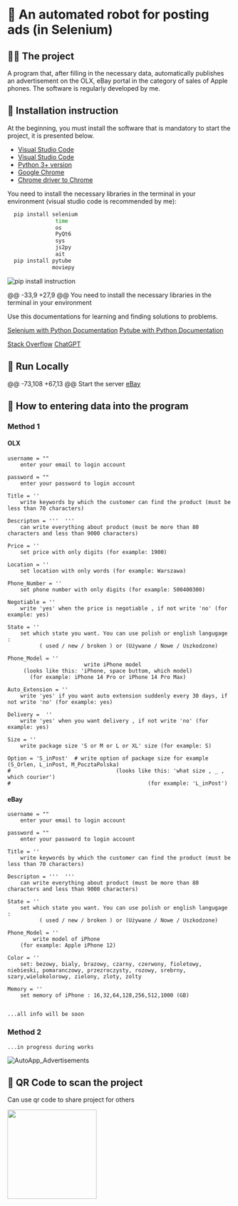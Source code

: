 # 🐍 An automated robot for posting ads (in Selenium) 

## 👨‍💻 The project 
A program that, after filling in the necessary data, automatically publishes an advertisement on the OLX, eBay portal in the category of sales of Apple phones. The software is regularly developed by me.

## 💬 Installation instruction 
At the beginning, you must install the software that is mandatory to start the project, it is presented below.
 - [Visual Studio Code](https://code.visualstudio.com/docs/setup/windows)
 - [Visual Studio Code](https://code.visualstudio.com/docs/setup/windows)   
 - [Python 3+ version](https://realpython.com/installing-python/#how-to-install-python-on-windows)
 - [Google Chrome](https://www.google.com/intl/pl_pl/chrome/) 
 - [Chrome driver to Chrome](https://chromedriver.chromium.org/getting-started)


You need to install the necessary libraries in the terminal in your environment (visual studio code is recommended by me):

```bash
  pip install selenium
               time
               os 
               PyQt6
               sys
               js2py
               ait
  pip install pytube
              moviepy
```
![pip install instruction](https://user-images.githubusercontent.com/82182989/226630656-e2937091-8d83-48ff-9c6e-094fed5b6491.jpg)

@@ -33,9 +27,9 @@ You need to install the necessary libraries in the terminal in your environment

Use this documentations for learning and finding solutions to problems.

[Selenium with Python Documentation](https://selenium-python.readthedocs.io/)
[Pytube with Python Documentation](https://pytube.io/en/latest/)

[Stack Overflow](https://stackoverflow.com/)
[ChatGPT](https://openai.com/blog/chatgpt)


## 🔗 Run Locally
@@ -73,108 +67,13 @@ Start the server
[eBay](https://github.com/piotek8/Python_projects/blob/main/Automation_Bot/eBay_automation_login_py.py)


## 📁 How to entering data into the program
### Method 1
#### OLX

    username = ""
        enter your email to login account

    password = ""
        enter your password to login account

    Title = ''
        write keywords by which the customer can find the product (must be less than 70 characters)

    Descripton = '''  '''
        can write everything about product (must be more than 80 characters and less than 9000 characters)

    Price = '' 
        set price with only digits (for example: 1900)

    Location = '' 
        set location with only words (for example: Warszawa)

    Phone_Number = '' 
        set phone number with only digits (for example: 500400300)

    Negotiable = ''  
        write 'yes' when the price is negotiable , if not write 'no' (for example: yes)

    State = ''   
        set which state you want. You can use polish or english langugage : 
              ( used / new / broken ) or (Używane / Nowe / Uszkodzone)

    Phone_Model = ''                      
                            write iPhone model 
         (looks like this: 'iPhone, space buttom, which model) 
           (for example: iPhone 14 Pro or iPhone 14 Pro Max)

    Auto_Extension = ''  
        write 'yes' if you want auto extension suddenly every 30 days, if not write 'no' (for example: yes)

    Delivery =  '' 
        write 'yes' when you want delivery , if not write 'no' (for example: yes)

    Size = ''  
        write package size 'S or M or L or XL' size (for example: S)

    Option = 'S_inPost'  # write option of package size for example (S_Orlen, L_inPost, M_PocztaPolska) 
    #                                 (looks like this: 'what size , _ , which courier')
    #                                           (for example: 'L_inPost') 





#### eBay



    username = ""
        enter your email to login account

    password = ""
        enter your password to login account

    Title = ''
        write keywords by which the customer can find the product (must be less than 70 characters)

    Descripton = '''  '''
        can write everything about product (must be more than 80 characters and less than 9000 characters)

    State = ''   
        set which state you want. You can use polish or english langugage : 
              ( used / new / broken ) or (Używane / Nowe / Uszkodzone)

    Phone_Model = '' 
            write model of iPhone 
        (for example: Apple iPhone 12)

    Color = '' 
        set: bezowy, bialy, brazowy, czarny, czerwony, fioletowy, niebieski, pomaranczowy, przezroczysty, rozowy, srebrny, szary,wielokolorowy, zielony, zloty, zolty    

    Memory = '' 
        set memory of iPhone : 16,32,64,128,256,512,1000 (GB)


    ...all info will be soon



### Method 2

    ...in progress during works

![AutoApp_Advertisements](https://user-images.githubusercontent.com/82182989/226767139-61bce2be-c0e9-4775-bfa3-9a7e2cce61d2.jpg)

## 👋 QR Code to scan the project

Can use qr code to share project for others

<a href="url"><img src="https://user-images.githubusercontent.com/82182989/226750124-eecd4aab-93ad-4840-81b8-a41bda82c16e.png" align="left" height="200" width="200" ></a>
